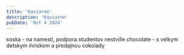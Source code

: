 ```yaml
---
title: 'Kaviarne'
description: 'Kaviarne'
pubDate: 'Oct 4 2024'
---
```


soska - na namesti, podpora studentov
nestville chocolate - s velkym detskym ihriskom a predajnou cokolady